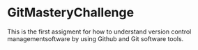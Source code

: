 # GitMasteryChallenge
This is the first assigment for how to understand version control managementsoftware by using Github and Git software tools.
